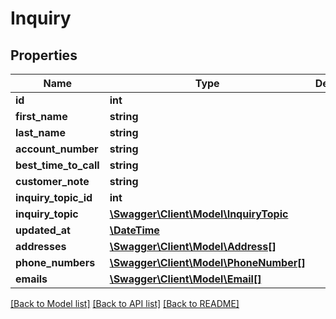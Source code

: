 # Inquiry

## Properties
Name | Type | Description | Notes
------------ | ------------- | ------------- | -------------
**id** | **int** |  | [optional] 
**first_name** | **string** |  | [optional] 
**last_name** | **string** |  | [optional] 
**account_number** | **string** |  | [optional] 
**best_time_to_call** | **string** |  | [optional] 
**customer_note** | **string** |  | [optional] 
**inquiry_topic_id** | **int** |  | [optional] 
**inquiry_topic** | [**\Swagger\Client\Model\InquiryTopic**](InquiryTopic.md) |  | [optional] 
**updated_at** | [**\DateTime**](\DateTime.md) |  | [optional] 
**addresses** | [**\Swagger\Client\Model\Address[]**](Address.md) |  | [optional] 
**phone_numbers** | [**\Swagger\Client\Model\PhoneNumber[]**](PhoneNumber.md) |  | [optional] 
**emails** | [**\Swagger\Client\Model\Email[]**](Email.md) |  | [optional] 

[[Back to Model list]](../README.md#documentation-for-models) [[Back to API list]](../README.md#documentation-for-api-endpoints) [[Back to README]](../README.md)


